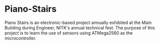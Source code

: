 # Piano-Stairs
Piano Stairs is an electronic-based project annually exhibited at the Main Building during Engineer, NITK's annual technical fest. The purpose of this project is to learn the use of sensors using ATMega2560 as the microcontroller.
